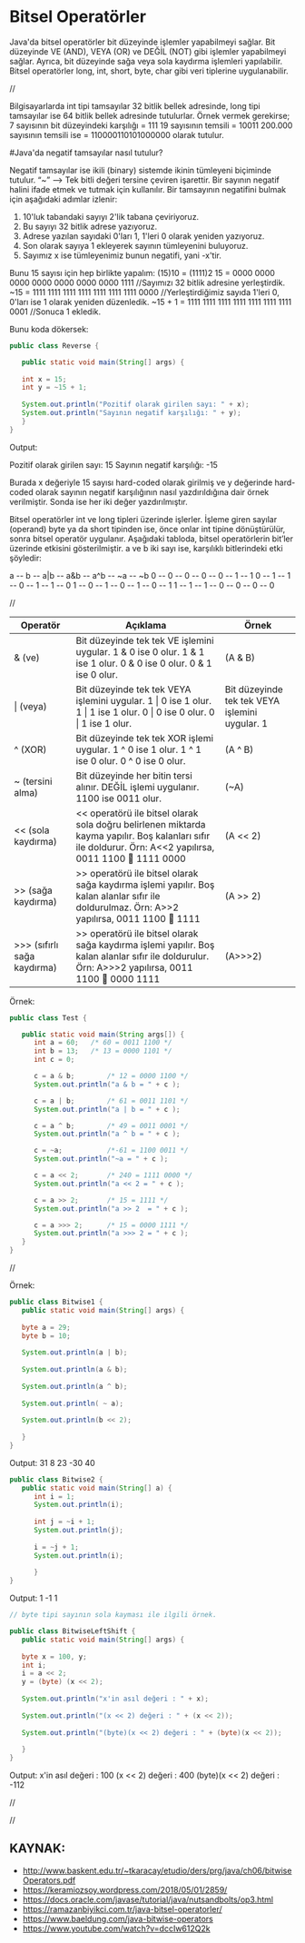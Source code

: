 # Bitsel Operatörler

Java&#39;da bitsel operatörler bit düzeyinde işlemler yapabilmeyi sağlar. Bit düzeyinde VE (AND), VEYA (OR) ve DEĞİL (NOT) gibi işlemler yapabilmeyi sağlar. Ayrıca, bit düzeyinde sağa veya sola kaydırma işlemleri yapılabilir. Bitsel operatörler long, int, short, byte, char gibi veri tiplerine uygulanabilir.

//

Bilgisayarlarda int tipi tamsayılar 32 bitlik bellek adresinde, long tipi tamsayılar ise 64 bitlik bellek adresinde tutulurlar. Örnek vermek gerekirse; 
7 sayısının bit düzeyindeki karşılığı = 111 
19 sayısının temsili = 10011
200.000 sayısının temsili ise =  110000110101000000 olarak tutulur.


#Java'da negatif tamsayılar nasıl tutulur?

Negatif tamsayılar ise ikili (binary) sistemde ikinin tümleyeni biçiminde tutulur. 
“~” --> Tek bitli değeri tersine çeviren işarettir. Bir sayının negatif halini ifade etmek ve tutmak için kullanılır.
Bir tamsayının negatifini bulmak için aşağıdaki adımlar izlenir:
1. 10'luk tabandaki sayıyı 2'lik tabana çeviriyoruz.
2. Bu sayıyı 32 bitlik adrese yazıyoruz.
3. Adrese yazılan sayıdaki 0'ları 1, 1'leri 0 olarak yeniden yazıyoruz.
4. Son olarak sayıya 1 ekleyerek sayının tümleyenini buluyoruz.
5. Sayımız x ise tümleyenimiz bunun negatifi, yani -x'tir.

Bunu 15 sayısı için hep birlikte yapalım: 
(15)10 = (1111)2
15 = 0000 0000 0000 0000 0000 0000 0000 1111  //Sayımızı 32 bitlik adresine yerleştirdik.
~15 = 1111 1111 1111 1111 1111 1111 1111 0000  //Yerleştirdiğimiz sayıda 1'leri 0, 0'ları ise 1 olarak yeniden düzenledik. 
~15 + 1 = 1111 1111 1111 1111 1111 1111 1111 0001 //Sonuca 1 ekledik.


Bunu koda dökersek:


`````java
public class Reverse {

   public static void main(String[] args) {
   
   int x = 15;
   int y = ~15 + 1;
   
   System.out.println("Pozitif olarak girilen sayı: " + x);
   System.out.println("Sayının negatif karşılığı: " + y);
   }
}

`````


Output:

Pozitif olarak girilen sayı: 15
Sayının negatif karşılığı: -15


   Burada x değeriyle 15 sayısı hard-coded olarak girilmiş ve y değerinde hard-coded olarak sayının negatif karşılığının nasıl yazdırıldığına dair örnek verilmiştir. Sonda ise her iki değer yazdırılmıştır.



Bitsel operatörler int ve long tipleri üzerinde işlerler. İşleme giren sayılar (operand) byte ya da short tipinden ise, önce onlar int tipine dönüştürülür, sonra bitsel operatör uygulanır.
Aşağıdaki tabloda, bitsel operatörlerin bit’ler üzerinde etkisini gösterilmiştir. a ve b iki sayı ise, karşılıklı bitlerindeki etki şöyledir:

a -- b -- a|b -- a&b -- a^b -- ~a -- ~b
0 -- 0 --  0  --  0  --  0  --  1 --  1
0 -- 1 --  1  --  0  --  1  --  1 --  0
1 -- 0 --  1  --  0  --  1  --  0 --  1
1 -- 1 --  1  --  0  --  0  --  0 --  0

//



| **Operatör**                   | **Açıklama**                                                 | **Örnek**                                      |
| ------------------------------ | ------------------------------------------------------------ | ---------------------------------------------- |
| &amp; (ve)                     | Bit düzeyinde tek tek VE işlemini uygular. 1 &amp; 0 ise 0 olur. 1 &amp; 1 ise 1 olur. 0 &amp; 0 ise 0 olur. 0 & 1 ise 0 olur. | (A &amp; B)                                    |
| \| (veya)                      | Bit düzeyinde tek tek VEYA işlemini uygular. 1 \| 0 ise 1 olur. 1 \| 1 ise 1 olur. 0 \| 0 ise 0 olur. 0 \| 1 ise 1 olur. | Bit düzeyinde tek tek VEYA işlemini uygular. 1 |
| ^ (XOR)                        | Bit düzeyinde tek tek XOR işlemi uygular. 1 ^ 0 ise 1 olur. 1 ^ 1 ise 0 olur. 0 ^ 0 ise 0 olur. | (A ^ B)                                        |
| ~ (tersini alma)               | Bit düzeyinde her bitin tersi alınır. DEĞİL işlemi uygulanır. 1100 ise 0011 olur. | (~A)                                           |
| \<\< (sola kaydırma)           | \<\< operatörü ile bitsel olarak sola doğru belirlenen miktarda kayma yapılır. Boş kalanları sıfır ile doldurur. Örn: A\<\<2 yapılırsa, 0011 1100  1111 0000 | (A \<\< 2)                                     |
| \>\> (sağa kaydırma)           | \>\> operatörü ile bitsel olarak sağa kaydırma işlemi yapılır. Boş kalan alanlar sıfır ile doldurulmaz. Örn: A\>\>2 yapılırsa, 0011 1100  1111 | (A \>\> 2)                                     |
| \>\>\> (sıfırlı sağa kaydırma) | \>\> operatörü ile bitsel olarak sağa kaydırma işlemi yapılır. Boş kalan alanlar sıfır ile doldurulur. Örn: A\>\>\>2 yapılırsa, 0011 1100  0000 1111 | (A\>\>\>2)                                     |

Örnek:

`````java
public class Test {

   public static void main(String args[]) {
      int a = 60;	/* 60 = 0011 1100 */
      int b = 13;	/* 13 = 0000 1101 */
      int c = 0;

      c = a & b;        /* 12 = 0000 1100 */
      System.out.println("a & b = " + c );

      c = a | b;        /* 61 = 0011 1101 */
      System.out.println("a | b = " + c );

      c = a ^ b;        /* 49 = 0011 0001 */
      System.out.println("a ^ b = " + c );

      c = ~a;           /*-61 = 1100 0011 */
      System.out.println("~a = " + c );

      c = a << 2;       /* 240 = 1111 0000 */
      System.out.println("a << 2 = " + c );

      c = a >> 2;       /* 15 = 1111 */
      System.out.println("a >> 2  = " + c );

      c = a >>> 2;      /* 15 = 0000 1111 */
      System.out.println("a >>> 2 = " + c );
   }
}

`````

//

Örnek:

`````java
public class Bitwise1 {
   public static void main(String[] args) {
   
   byte a = 29;
   byte b = 10;
   
   System.out.println(a | b);
   
   System.out.println(a & b);
   
   System.out.println(a ^ b);
   
   System.out.println( ~ a);
   
   System.out.println(b << 2);
   
   }
}
`````
Output:
31
8
23
-30
40

`````java
public class Bitwise2 {
   public static void main(String[] a) { 
      int i = 1; 
      System.out.println(i); 
      
      int j = ~i + 1; 
      System.out.println(j); 
      
      i = ~j + 1; 
      System.out.println(i); 
      
      }
}
`````

Output:
1
-1
1

`````java
// byte tipi sayının sola kayması ile ilgili örnek. 

public class BitwiseLeftShift {
   public static void main(String[] args) {
   
   byte x = 100, y;
   int i;
   i = a << 2;
   y = (byte) (x << 2);
   
   System.out.println("x'in asıl değeri : " + x);
   
   System.out.println("(x << 2) değeri : " + (x << 2));
   
   System.out.println("(byte)(x << 2) değeri : " + (byte)(x << 2));
   
   }
}
`````

Output:
x'in asıl değeri : 100
(x << 2) değeri : 400
(byte)(x << 2) değeri : -112

//

//

## KAYNAK:
- http://www.baskent.edu.tr/~tkaracay/etudio/ders/prg/java/ch06/bitwiseOperators.pdf
- https://keramiozsoy.wordpress.com/2018/05/01/2859/
- https://docs.oracle.com/javase/tutorial/java/nutsandbolts/op3.html
- https://ramazanbiyikci.com.tr/java-bitsel-operatorler/
- https://www.baeldung.com/java-bitwise-operators
- https://www.youtube.com/watch?v=dccIw612Q2k



